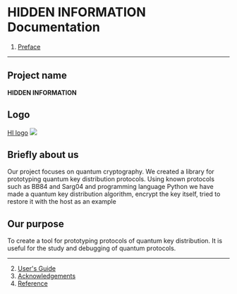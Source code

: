 # HIDDEN INFORMATION Documentation

1. [Preface](preface.md)
***

## Project name
**HIDDEN INFORMATION**

## Logo
[HI logo](https://github.com/DQE-Polytech-University/HI/blob/master/img/coding-hidden-inf.jpg "HI logo")
![](/img/coding-hidden-inf.jpg)

## Briefly about us
Our project focuses on quantum cryptography. We created a library for  prototyping quantum key distribution protocols. Using known protocols such as BB84 and Sarg04 and programming language Python we have made a quantum key distribution algorithm, encrypt the key itself, tried to restore it with the host as an example

## Our purpose
To create a tool for prototyping protocols of quantum key distribution. It is useful for the study and debugging of quantum protocols.

***

2. [User's Guide](guide.md)
3. [Acknowledgements](thanks.md)
4. [Reference](ref.md)
